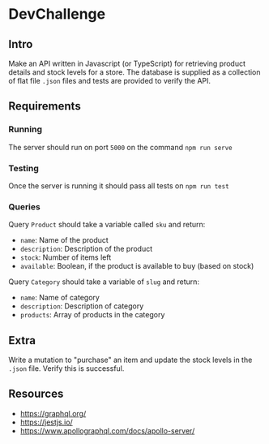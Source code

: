 # DevChallenge

## Intro
Make an API written in Javascript (or TypeScript) for retrieving product details and stock levels for a store. The database is supplied as a collection of flat file `.json` files and tests are provided to verify the API.

## Requirements

### Running

The server should run on port `5000` on the command `npm run serve`

### Testing

Once the server is running it should pass all tests on `npm run test`

### Queries

Query `Product` should take a variable called `sku` and return:
- `name`: Name of the product
- `description`: Description of the product
- `stock`: Number of items left
- `available`: Boolean, if the product is available to buy (based on stock)

Query `Category` should take a variable of `slug` and return:
- `name`: Name of category
- `description`: Description of category
- `products`: Array of products in the category

## Extra
Write a mutation to "purchase" an item and update the stock levels in the `.json` file. Verify this is successful.

## Resources
- https://graphql.org/
- https://jestjs.io/
- https://www.apollographql.com/docs/apollo-server/
